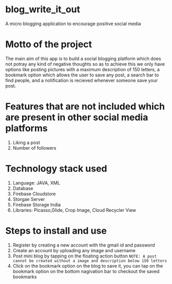 # blog_write_it_out
A micro blogging application to encourage positive social media 
# Motto of the project
The main aim of this app is to build a social blogging platform which does not potray any kind of negative thoughts so as to achieve this we only have options like posting pictures with a maximum description of 150 letters, a bookmark option which allows the user to save any post, a search bar to find people, and a notification is recieved whenever someone save your post.
# Features that are not included which are present in other social media platforms
1) Liking a post
2) Number of followers 
# Technology stack used
1) Language: JAVA, XML
2) Database
3) Firebase Cloudstore
4) Storgae Server
5) Firebase Storage India
6) Libraries: Picasso,Glide, Crop Image, Cloud Recycler View
# Steps to install and use 
1) Register by creating a new account with the gmail id and password
2) Create an account by uploading any image and username
3) Post mini blog by tapping on the floating action button
``` NOTE: A post cannot be created without a image and description below 150 letters ```
4) Click on the bookmark option on the blog to save it, you can tap on the bookmark option on the bottom nagivation bar to checkout the saved bookmarks

